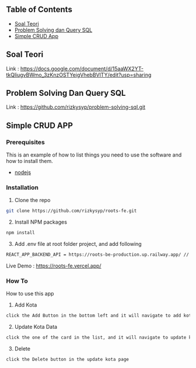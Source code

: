 
## Table of Contents

* [Soal Teori](#soal-teori)
* [Problem Solving dan Query SQL](#problem-solving-dan-query-sql)
* [Simple CRUD App](#related-project)



## Soal Teori

Link : https://docs.google.com/document/d/15aaWX2YT-tkQliugvBWmo_3zKnzOSTYeigVhebBVlTY/edit?usp=sharing

## Problem Solving Dan Query SQL

Link : https://github.com/rizkysyp/problem-solving-sql.git

## Simple CRUD APP

### Prerequisites

This is an example of how to list things you need to use the software and how to install them.

* [nodejs](https://nodejs.org/en/download/)

### Installation

1. Clone the repo
```sh
git clone https://github.com/rizkysyp/roots-fe.git
```
2. Install NPM packages
```sh
npm install
```
3. Add .env file at root folder project, and add following
```sh
REACT_APP_BACKEND_API = https://roots-be-production.up.railway.app/ // or use your own

```
Live Demo : https://roots-fe.vercel.app/
### How To

How to use this app

1. Add Kota
```sh
click the Add Button in the bottom left and it will navigate to add kota page
```
2. Update Kota Data
```sh
click the one of the card in the list, and it will navigate to update kota page
```
3. Delete
```sh
click the Delete button in the update kota page

```

